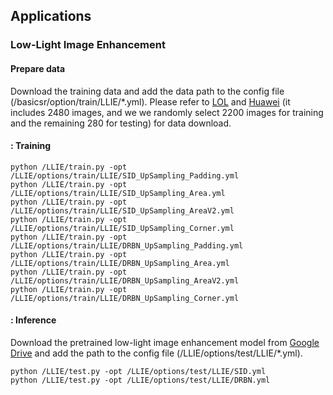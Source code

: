 ## Applications
###  Low-Light Image Enhancement
####  Prepare data
Download the training data and add the data path to the config file (/basicsr/option/train/LLIE/*.yml). Please refer to [LOL](https://daooshee.github.io/BMVC2018website/) and [Huawei](https://drive.google.com/drive/folders/1rFUSdcw833haZfkGKODvu1hrv2pgxYT_?usp=drive_link) (it includes 2480 images, and we we randomly select 2200 images for training and the remaining 280 for testing) for data download. 
#### : Training
```
python /LLIE/train.py -opt /LLIE/options/train/LLIE/SID_UpSampling_Padding.yml
python /LLIE/train.py -opt /LLIE/options/train/LLIE/SID_UpSampling_Area.yml
python /LLIE/train.py -opt /LLIE/options/train/LLIE/SID_UpSampling_AreaV2.yml
python /LLIE/train.py -opt /LLIE/options/train/LLIE/SID_UpSampling_Corner.yml
python /LLIE/train.py -opt /LLIE/options/train/LLIE/DRBN_UpSampling_Padding.yml
python /LLIE/train.py -opt /LLIE/options/train/LLIE/DRBN_UpSampling_Area.yml
python /LLIE/train.py -opt /LLIE/options/train/LLIE/DRBN_UpSampling_AreaV2.yml
python /LLIE/train.py -opt /LLIE/options/train/LLIE/DRBN_UpSampling_Corner.yml
```
#### : Inference
Download the pretrained low-light image enhancement model from [Google Drive](https://drive.google.com/drive/folders/1zayArqjtukQu9HmtkWQlGzynRNRi-idt?usp=sharing
) and add the path to the config file (/LLIE/options/test/LLIE/*.yml).
```
python /LLIE/test.py -opt /LLIE/options/test/LLIE/SID.yml
python /LLIE/test.py -opt /LLIE/options/test/LLIE/DRBN.yml
